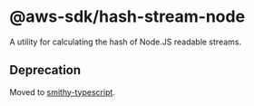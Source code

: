# @aws-sdk/hash-stream-node

A utility for calculating the hash of Node.JS readable streams.

## Deprecation

Moved to [smithy-typescript](https://github.com/awslabs/smithy-typescript/tree/main/packages).

